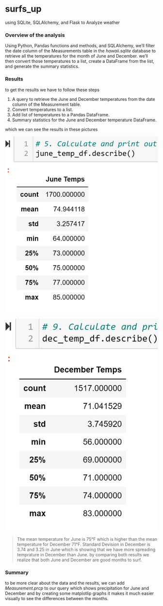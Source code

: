 # surfs_up

using SQLite, SQLAlchemy, and Flask to Analyze weather

### Overview of the analysis

Using Python, Pandas functions and methods, and SQLAlchemy, we’ll filter the date column of the Measurements table in the *hawaii.sqlite* database to retrieve all the temperatures for the month of June and December. we’ll then convert those temperatures to a list, create a DataFrame from the list, and generate the summary statistics.

### Results

to get the results we have to follow these steps

1. A query to retrieve the June and December temperatures from the date column of the Measurement table.
2. Convert temperatures to a list.
3. Add list of temperatures to a Pandas DataFrame.
4. Summary statistics for the June and December temperature DataFrame.

which we can see the results in these pictures

![This is an image](https://github.com/samiramghd/surfs_up/blob/main/june_temp.PNG)


![This is an image](https://github.com/samiramghd/surfs_up/blob/main/dec_temp.PNG)

> The mean temperature for June is 75°F which is higher than the mean temperature for December 71°F. Standard Devision in December is 3.74 and 3.25 in June which is showing that we have more spreading temprature in December than June. by comparing both results we realize that both June and December are good months to surf.


### Summary

to be more clear about the data and the results, we can add *Measurement.prcp* to our query which shows precipitation for June and December and by creating some matplotlip graphs it makes it much easier visually to see the differences between the months.
